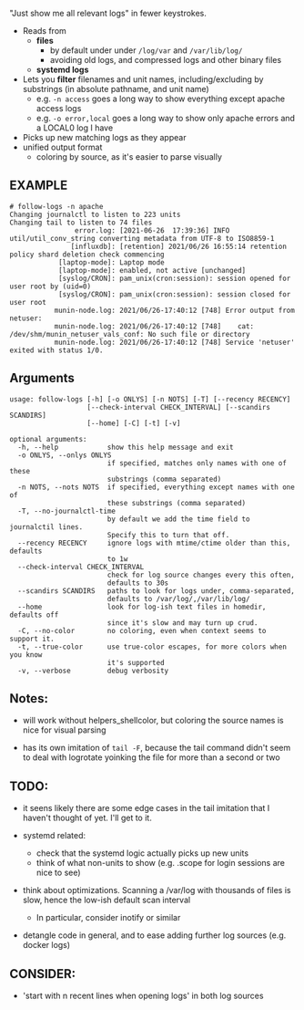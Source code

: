 "Just show me all relevant logs" in fewer keystrokes.
- Reads from 
  - **files** 
    - by default under under `/log/var` and `/var/lib/log/`
    - avoiding old logs, and compressed logs and other binary files
  - **systemd logs**
- Lets you **filter** filenames and unit names, including/excluding by substrings (in absolute pathname, and unit name)
  - e.g. `-n access` goes a long way to show everything except apache access logs
  - e.g. `-o error,local` goes a long way to show only apache errors and a LOCAL0 log I have
- Picks up new matching logs as they appear
- unified output format
  - coloring by source, as it's easier to parse visually

## EXAMPLE
```  
# follow-logs -n apache
Changing journalctl to listen to 223 units
Changing tail to listen to 74 files
                error.log: [2021-06-26  17:39:36] INFO util/util_conv_string converting metadata from UTF-8 to ISO8859-1
               [influxdb]: [retention] 2021/06/26 16:55:14 retention policy shard deletion check commencing
            [laptop-mode]: Laptop mode
            [laptop-mode]: enabled, not active [unchanged]
            [syslog/CRON]: pam_unix(cron:session): session opened for user root by (uid=0)
            [syslog/CRON]: pam_unix(cron:session): session closed for user root
           munin-node.log: 2021/06/26-17:40:12 [748] Error output from netuser:
           munin-node.log: 2021/06/26-17:40:12 [748]    cat: /dev/shm/munin_netuser_vals_conf: No such file or directory
           munin-node.log: 2021/06/26-17:40:12 [748] Service 'netuser' exited with status 1/0.
```

## Arguments
```
usage: follow-logs [-h] [-o ONLYS] [-n NOTS] [-T] [--recency RECENCY]
                   [--check-interval CHECK_INTERVAL] [--scandirs SCANDIRS]
                   [--home] [-C] [-t] [-v]

optional arguments:
  -h, --help            show this help message and exit
  -o ONLYS, --onlys ONLYS
                        if specified, matches only names with one of these
                        substrings (comma separated)
  -n NOTS, --nots NOTS  if specified, everything except names with one of
                        these substrings (comma separated)
  -T, --no-journalctl-time
                        by default we add the time field to journalctil lines.
                        Specify this to turn that off.
  --recency RECENCY     ignore logs with mtime/ctime older than this, defaults
                        to 1w
  --check-interval CHECK_INTERVAL
                        check for log source changes every this often,
                        defaults to 30s
  --scandirs SCANDIRS   paths to look for logs under, comma-separated,
                        defaults to /var/log/,/var/lib/log/
  --home                look for log-ish text files in homedir, defaults off
                        since it's slow and may turn up crud.
  -C, --no-color        no coloring, even when context seems to support it.
  -t, --true-color      use true-color escapes, for more colors when you know
                        it's supported
  -v, --verbose         debug verbosity
```

## Notes:
- will work without helpers_shellcolor, but coloring the source names is nice for visual parsing

- has its own imitation of `tail -F`, because the tail command didn't seem to deal with logrotate yoinking the file for more than a second or two


## TODO:
- it seens likely there are some edge cases in the tail imitation that I haven't thought of yet. I'll get to it.

- systemd related:
  - check that the systemd logic actually picks up new units
  - think of what non-units to show (e.g. .scope for login sessions are nice to see)

- think about optimizations. Scanning a /var/log with thousands of files is slow, hence the low-ish default scan interval 
  - In particular, consider inotify or similar

- detangle code in general, and to ease adding further log sources (e.g. docker logs)


## CONSIDER:
- 'start with n recent lines when opening logs' in both log sources


